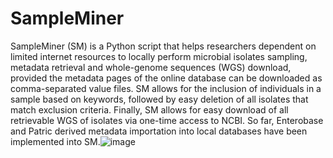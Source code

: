 # SampleMiner
SampleMiner (SM) is a Python script that helps researchers dependent on limited internet resources to locally perform microbial isolates sampling, metadata retrieval and whole-genome sequences (WGS) download, provided the metadata pages of the online database can be downloaded as comma-separated value files.
SM allows for the inclusion of individuals in a sample based on keywords, followed by easy deletion of all isolates that match exclusion criteria.
Finally, SM allows for easy download of all retrievable WGS of isolates via one-time access to NCBI.
So far, Enterobase and Patric derived metadata importation into local databases have been implemented into SM.![image](https://github.com/nabschriefer/SampleMiner/assets/90283569/0a268a23-b44c-4962-8315-1fc85e594660)
